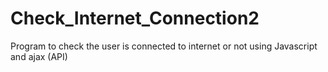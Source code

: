 # Check_Internet_Connection2
 Program to check the user is connected to internet or not using Javascript and ajax (API)
